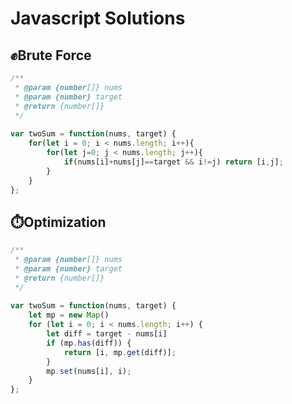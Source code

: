 # Javascript Solutions 

## :fist:Brute Force

```javascript
/**
 * @param {number[]} nums
 * @param {number} target
 * @return {number[]}
 */
 
var twoSum = function(nums, target) {
    for(let i = 0; i < nums.length; i++){
        for(let j=0; j < nums.length; j++){
            if(nums[i]+nums[j]==target && i!=j) return [i,j];
        }
    }
};
```

## :stopwatch:Optimization

```javascript
/**
 * @param {number[]} nums
 * @param {number} target
 * @return {number[]}
 */
 
var twoSum = function(nums, target) {
    let mp = new Map()
    for (let i = 0; i < nums.length; i++) {
        let diff = target - nums[i]
        if (mp.has(diff)) {
            return [i, mp.get(diff)];
        }
        mp.set(nums[i], i);
    }
};
    
```

